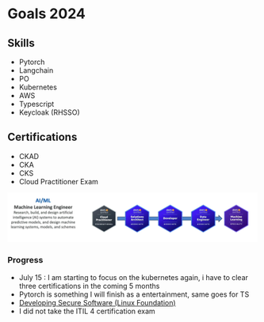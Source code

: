 # Goals 2024

## Skills
- Pytorch
- Langchain
- PO
- Kubernetes
- AWS
- Typescript
- Keycloak (RHSSO)

## Certifications
- CKAD
- CKA
- CKS
- Cloud Practitioner Exam

![AI/ML Engineer](image.png)


### Progress
- July 15 : I am starting to focus on the kubernetes again, i have to clear three certifications in the coming 5 months
- Pytorch is something I will finish as a entertainment, same goes for TS
- [Developing Secure Software (Linux Foundation)](https://trainingportal.linuxfoundation.org/learn/course/developing-secure-software-lfd121/calling-other-programs/calling-other-programs-other-issues)
- I did not take the ITIL 4 certification exam

